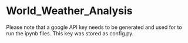 # World_Weather_Analysis

Please note that a google API key needs to be generated and used for to run the ipynb files.  This key was stored as config.py.
